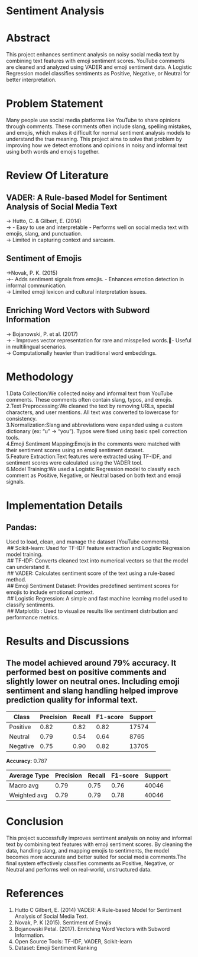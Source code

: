 # Sentiment Analysis
# Abstract
This project enhances sentiment analysis on noisy social media text by combining text features with emoji sentiment scores. YouTube comments are cleaned and analyzed using VADER and emoji sentiment data. A Logistic Regression model classifies sentiments as Positive, Negative, or Neutral for better interpretation.
# Problem Statement
Many people use social media platforms like YouTube to share opinions through comments. These comments often include slang, spelling mistakes, and emojis, which makes it difficult for normal sentiment analysis models to understand the true meaning. 
This project aims to solve that problem by improving how we detect emotions and opinions in noisy and informal text using both words and emojis together.
# Review Of Literature
## VADER: A Rule-based Model for Sentiment Analysis of Social Media Text<br>
-> Hutto, C. & Gilbert, E. (2014)<br>
-> - Easy to use and interpretable - Performs well on social media text with emojis, slang, and punctuation.<br>
-> Limited in capturing context and sarcasm.<br>
## Sentiment of Emojis<br>
->Novak, P. K. (2015)<br>
->- Adds sentiment signals from emojis. - Enhances emotion detection in informal communication.<br>
-> Limited emoji lexicon and cultural interpretation issues.<br>
## Enriching Word Vectors with Subword Information<br>
-> Bojanowski, P. et al. (2017)<br>
-> - Improves vector representation for rare and misspelled words.- Useful in multilingual scenarios.<br>
-> Computationally heavier than traditional word embeddings.<br>
# Methodology
1.Data Collection:We collected noisy and informal text from YouTube comments. These comments often contain slang, typos, and emojis. <br>
2.Text Preprocessing:We cleaned the text by removing URLs, special characters, and user mentions. All text was converted to lowercase for consistency.<br>
3.Normalization:Slang and abbreviations were expanded using a custom dictionary (ex: “u” → “you”). Typos were fixed using basic spell correction tools.<br>
4.Emoji Sentiment Mapping:Emojis in the comments were matched with their sentiment scores using an emoji sentiment dataset.<br>
5.Feature Extraction:Text features were extracted using TF-IDF, and sentiment scores were calculated using the VADER tool.<br>
6.Model Training:We used a Logistic Regression model to classify each comment as Positive, Negative, or Neutral based on both text and emoji signals.
# Implementation Details
 ## Pandas:
 Used to load, clean, and manage the dataset (YouTube comments).<br>
 ## Scikit-learn:
 Used for TF-IDF feature extraction and Logistic Regression model training.<br>
 ## TF-IDF:
 Converts cleaned text into numerical vectors so that the model can understand it.<br>
 ## VADER:
 Calculates sentiment score of the text using a rule-based method.<br>
 ## Emoji Sentiment Dataset:
 Provides predefined sentiment scores for emojis to include emotional context.<br>
 ## Logistic Regression:
 A simple and fast machine learning model used to classify sentiments.<br>
 ## Matplotlib :
 Used to visualize results like sentiment distribution and performance metrics.<br>
# Results and Discussions
## The model achieved around 79% accuracy. It performed best on positive comments and slightly lower on neutral ones. Including emoji sentiment and slang handling helped improve prediction quality for informal text.

| Class     | Precision | Recall | F1-score | Support |
|-----------|-----------|--------|----------|---------|
| Positive  | 0.82      | 0.82   | 0.82     | 17574   |
| Neutral   | 0.79      | 0.54   | 0.64     | 8765    |
| Negative  | 0.75      | 0.90   | 0.82     | 13705   |

**Accuracy:** 0.787

| Average Type | Precision | Recall | F1-score | Support |
|--------------|-----------|--------|----------|---------|
| Macro avg    | 0.79      | 0.75   | 0.76     | 40046   |
| Weighted avg | 0.79      | 0.79   | 0.78     | 40046   |

# Conclusion
This project successfully improves sentiment analysis on noisy and informal text by combining text features with emoji sentiment scores. By cleaning the data, handling slang, and mapping emojis to sentiments, the model becomes more accurate and better suited for social media comments.The final system effectively classifies comments as Positive, Negative, or Neutral and performs well on real-world, unstructured data.
# References
1. Hutto C Gilbert, E. (2014) VADER: A Rule-based Model for Sentiment Analysis of Social Media Text. <br>
2. Novak, P. K  (2015). Sentiment of Emojis<br>
3. Bojanowski Petal. (2017). Enriching Word Vectors with Subword Information.<br>
4. Open Source Tools: TF-IDF, VADER, Scikit-learn<br>
5. Dataset: Emoji Sentiment Ranking 


























